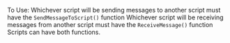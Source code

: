 To Use:
  Whichever script will be sending messages to another script must have the `SendMessageToScript()` function
  Whichever script will be receiving messages from another script must have the `ReceiveMessage()` function
  Scripts can have both functions.
